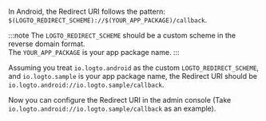 In Android, the Redirect URI follows the pattern: `$(LOGTO_REDIRECT_SCHEME)://$(YOUR_APP_PACKAGE)/callback`.

:::note
The `LOGTO_REDIRECT_SCHEME` should be a custom scheme in the reverse domain format.  
The `YOUR_APP_PACKAGE` is your app package name.
:::

Assuming you treat `io.logto.android` as the custom `LOGTO_REDIRECT_SCHEME`, and `io.logto.sample` is your app package name, the Redirect URI should be `io.logto.android://io.logto.sample/callback`.

Now you can configure the Redirect URI in the admin console (Take `io.logto.android://io.logto.sample/callback` as an example).
